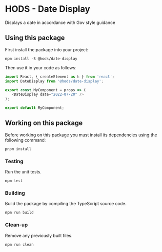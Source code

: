 HODS - Date Display
===================

Displays a date in accordance with Gov style guidance


Using this package
------------------

First install the package into your project:

```shell
npm install -S @hods/date-display
```

Then use it in your code as follows:

```js
import React, { createElement as h } from 'react';
import DateDisplay from '@hods/date-display';

export const MyComponent = props => (
   <DateDisplay date="2022-07-20" />
);

export default MyComponent;
```


Working on this package
-----------------------

Before working on this package you must install its dependencies using
the following command:

```shell
pnpm install
```


### Testing

Run the unit tests.

```shell
npm test
```


### Building

Build the package by compiling the TypeScript source code.

```shell
npm run build
```


### Clean-up

Remove any previously built files.

```shell
npm run clean
```
